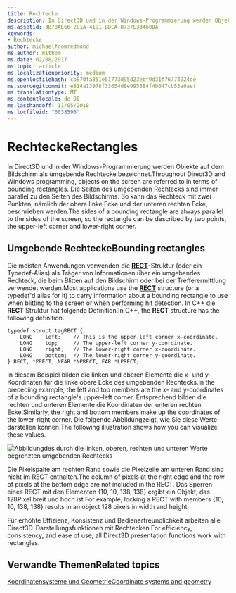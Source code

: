 ```yaml
---
title: Rechtecke
description: In Direct3D und in der Windows-Programmierung werden Objekte auf dem Bildschirm in Bezug auf die umgebenden Rechtecke bezeichnet.
ms.assetid: 3B78AE66-2C1A-4191-BDCA-D737E33460BA
keywords:
- Rechtecke
author: michaelfromredmond
ms.author: mithom
ms.date: 02/08/2017
ms.topic: article
ms.localizationpriority: medium
ms.openlocfilehash: cb870fa851e51773d95d23ebf9d31f76774924de
ms.sourcegitcommit: e814a13978f33654d8e995584f4b047cb53e0aef
ms.translationtype: MT
ms.contentlocale: de-DE
ms.lasthandoff: 11/05/2018
ms.locfileid: "6038596"
---
```

# <a name="rectangles"></a><span data-ttu-id="0cdd5-104">Rechtecke</span><span class="sxs-lookup"><span data-stu-id="0cdd5-104">Rectangles</span></span>


<span data-ttu-id="0cdd5-105">In Direct3D und in der Windows-Programmierung werden Objekte auf dem Bildschirm als umgebende Rechtecke bezeichnet.</span><span class="sxs-lookup"><span data-stu-id="0cdd5-105">Throughout Direct3D and Windows programming, objects on the screen are referred to in terms of bounding rectangles.</span></span> <span data-ttu-id="0cdd5-106">Die Seiten des umgebenden Rechtecks sind immer parallel zu den Seiten des Bildschirms. So kann das Rechteck mit zwei Punkten, nämlich der obere linke Ecke und der unteren rechten Ecke, beschrieben werden.</span><span class="sxs-lookup"><span data-stu-id="0cdd5-106">The sides of a bounding rectangle are always parallel to the sides of the screen, so the rectangle can be described by two points, the upper-left corner and lower-right corner.</span></span>

## <a name="span-idboundingrectanglesspanspan-idboundingrectanglesspanspan-idboundingrectanglesspanbounding-rectangles"></a><span data-ttu-id="0cdd5-107"><span id="Bounding_rectangles"></span><span id="bounding_rectangles"></span><span id="BOUNDING_RECTANGLES"></span>Umgebende Rechtecke</span><span class="sxs-lookup"><span data-stu-id="0cdd5-107"><span id="Bounding_rectangles"></span><span id="bounding_rectangles"></span><span id="BOUNDING_RECTANGLES"></span>Bounding rectangles</span></span>


<span data-ttu-id="0cdd5-108">Die meisten Anwendungen verwenden die [**RECT**](https://msdn.microsoft.com/library/windows/desktop/dd162897)-Struktur (oder ein Typedef-Alias) als Träger von Informationen über ein umgebendes Rechteck, die beim Blitten auf den Bildschirm oder bei der Trefferermittlung verwendet werden.</span><span class="sxs-lookup"><span data-stu-id="0cdd5-108">Most applications use the [**RECT**](https://msdn.microsoft.com/library/windows/desktop/dd162897) structure (or a typedef'd alias for it) to carry information about a bounding rectangle to use when blitting to the screen or when performing hit detection.</span></span> <span data-ttu-id="0cdd5-109">In C++ die **RECT** Struktur hat folgende Definition.</span><span class="sxs-lookup"><span data-stu-id="0cdd5-109">In C++, the **RECT** structure has the following definition.</span></span>

```
typedef struct tagRECT { 
    LONG    left;    // This is the upper-left corner x-coordinate.
    LONG    top;     // The upper-left corner y-coordinate.
    LONG    right;   // The lower-right corner x-coordinate.
    LONG    bottom;  // The lower-right corner y-coordinate.
} RECT, *PRECT, NEAR *NPRECT, FAR *LPRECT; 
```

<span data-ttu-id="0cdd5-110">In diesem Beispiel bilden die linken und oberen Elemente die x- und y-Koordinaten für die linke obere Ecke des umgebenden Rechtecks.</span><span class="sxs-lookup"><span data-stu-id="0cdd5-110">In the preceding example, the left and top members are the x- and y-coordinates of a bounding rectangle's upper-left corner.</span></span> <span data-ttu-id="0cdd5-111">Entsprechend bilden die rechten und unteren Elemente die Koordinaten der unteren rechten Ecke.</span><span class="sxs-lookup"><span data-stu-id="0cdd5-111">Similarly, the right and bottom members make up the coordinates of the lower-right corner.</span></span> <span data-ttu-id="0cdd5-112">Die folgende Abbildungzeigt, wie Sie diese Werte darstellen können.</span><span class="sxs-lookup"><span data-stu-id="0cdd5-112">The following illustration shows how you can visualize these values.</span></span>

![Abbildungdes durch die linken, oberen, rechten und unteren Werte begrenzten umgebenden Rechtecks](images/rect.png)

<span data-ttu-id="0cdd5-114">Die Pixelspalte am rechten Rand sowie die Pixelzeile am unteren Rand sind nicht im RECT enthalten.</span><span class="sxs-lookup"><span data-stu-id="0cdd5-114">The column of pixels at the right edge and the row of pixels at the bottom edge are not included in the RECT.</span></span> <span data-ttu-id="0cdd5-115">Das Sperren eines RECT mit den Elementen {10, 10, 138, 138} ergibt ein Objekt, das 128Pixel breit und hoch ist.</span><span class="sxs-lookup"><span data-stu-id="0cdd5-115">For example, locking a RECT with members {10, 10, 138, 138} results in an object 128 pixels in width and height.</span></span>

<span data-ttu-id="0cdd5-116">Für erhöhte Effizienz, Konsistenz und Bedienerfreundlichkeit arbeiten alle Direct3D-Darstellungsfunktionen mit Rechtecken.</span><span class="sxs-lookup"><span data-stu-id="0cdd5-116">For efficiency, consistency, and ease of use, all Direct3D presentation functions work with rectangles.</span></span>

## <a name="span-idrelated-topicsspanrelated-topics"></a><span data-ttu-id="0cdd5-117"><span id="related-topics"></span>Verwandte Themen</span><span class="sxs-lookup"><span data-stu-id="0cdd5-117"><span id="related-topics"></span>Related topics</span></span>


[<span data-ttu-id="0cdd5-118">Koordinatensysteme und Geometrie</span><span class="sxs-lookup"><span data-stu-id="0cdd5-118">Coordinate systems and geometry</span></span>](coordinate-systems-and-geometry.md)

 

 




